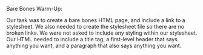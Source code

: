 Bare Bones Warm-Up: 

Our task was to create a bare bones HTML page, and include a link to a stylesheet. We also needed to create the stylesheet file so there are no broken links. We were not asked to include any styling within our stylesheet. Our HTML needed to include a title tag, a first-level header that says anything you want, and a paragraph that also says anything you want.
